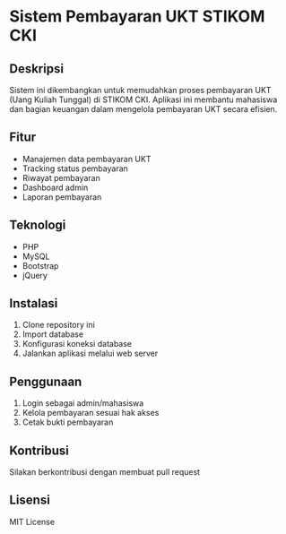 # Sistem Pembayaran UKT STIKOM CKI

## Deskripsi

Sistem ini dikembangkan untuk memudahkan proses pembayaran UKT (Uang Kuliah Tunggal) di STIKOM CKI. Aplikasi ini membantu mahasiswa dan bagian keuangan dalam mengelola pembayaran UKT secara efisien.

## Fitur

- Manajemen data pembayaran UKT
- Tracking status pembayaran
- Riwayat pembayaran
- Dashboard admin
- Laporan pembayaran

## Teknologi

- PHP
- MySQL
- Bootstrap
- jQuery

## Instalasi

1. Clone repository ini
2. Import database
3. Konfigurasi koneksi database
4. Jalankan aplikasi melalui web server

## Penggunaan

1. Login sebagai admin/mahasiswa
2. Kelola pembayaran sesuai hak akses
3. Cetak bukti pembayaran

## Kontribusi

Silakan berkontribusi dengan membuat pull request

## Lisensi

MIT License
